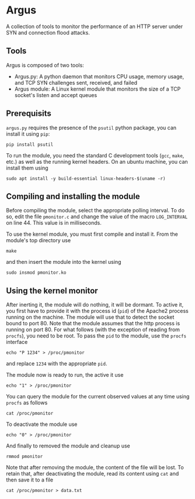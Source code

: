 # Argus

A collection of tools to monitor the performance of an HTTP server under SYN and connection flood attacks. 

## Tools

Argus is composed of two tools:

* Argus.py: A python daemon that monitors CPU usage, memory usage, and TCP SYN challenges sent, received, and failed
* Argus module: A Linux kernel module that monitors the size of a TCP socket's listen and accept queues

## Prerequisits

`argus.py` requires the presence of the `psutil` python package, you can install it using `pip`:

```
pip install psutil
```

To run the module, you need the standard C development tools (`gcc`, `make`, etc.) as well as the running kernel
headers. On an ubuntu machine, you can install them using

```
sudo apt install -y build-essential linux-headers-$(uname -r)
```

## Compiling and installing the module

Before compiling the module, select the appropriate polling interval. To do so, edit the file `pmonitor.c`
and change the value of the macro `LOG_INTERVAL` on line 44. This value is in milliseconds.

To use the kernel module, you must first compile and install it. From the module's top directory use

```
make
```

and then insert the module into the kernel using

```
sudo insmod pmonitor.ko
```

## Using the kernel monitor

After inerting it, the module will do nothing, it will be dormant. To active it,  you first have to provide
it with the process id (`pid`) of the Apache2 process running on the machine. The module will use that to
detect the socket bound to port 80. Note that the module assumes that the http process is running on port 80.
For what follows (with the exception of reading from `procfs`), you need to be root. To pass the `pid` to
the module, use the `procfs` interface

```
echo "P 1234" > /proc/pmonitor
```
and replace `1234` with the appropriate `pid`.

The module now is ready to run, the active it use

```
echo "1" > /proc/pmonitor
```

You can query the module for the current observed values at any time using `procfs` as follows

```
cat /proc/pmonitor
```

To deactivate the module use

```
echo "0" > /proc/pmonitor
```

And finally to removed the module and cleanup use

```
rmmod pmonitor
```

Note that after removing the module, the content of the file will be lost. To retain that, after deactivating
the module, read its content using `cat` and then save it to a file

```
cat /proc/pmonitor > data.txt
```

